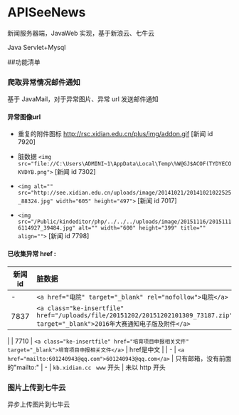 # APISeeNews
新闻服务器端，JavaWeb 实现，基于新浪云、七牛云

Java Servlet+Mysql

##功能清单

### 爬取异常情况邮件通知
基于 JavaMail，对于异常图片、异常 url 发送邮件通知

#### 异常图像url
- 重复的附件图标 http://rsc.xidian.edu.cn/plus/img/addon.gif [新闻 id 7920]

- 脏数据 `<img src="file://C:\Users\ADMINI~1\AppData\Local\Temp\%W@GJ$ACOF(TYDYECOKVDYB.png">` [新闻 id 7302]  
- `<img alt="" src="http://see.xidian.edu.cn/uploads/image/20141021/20141021022525_88324.jpg" width="605" height="497">` [新闻 id 7017]  
- `<img src="/Public/kindeditor/php/../../../uploads/image/20151116/20151116114927_39484.jpg" alt="" width="600" height="399" title="" align="">` [新闻 id 7798]  


#### 已收集异常 href :

| 新闻 id        |  脏数据          | 描述  |
| ------------- |:-------------| -----|
|  -    | `<a href="电院" target="_blank" rel="nofollow">电院</a> `| href 是中文 |
| 7837 |  `<a class="ke-insertfile" href="/uploads/file/20151202/20151202101309_73187.zip" target="_blank">2016年大赛通知电子版及附件</a>`      | 同一个 href 出现多次，替换多次，导致出现`http://see.xidian.edu.cnhttp://see.xidian.edu.cn/uploads/file/**.zip`
 |
| 7710 | `<a class="ke-insertfile" href="培育项目申报相关文件" target="_blank">培育项目申报相关文件</a>`       |  href是中文    |
| - | `<a href="mailto:601240943@qq.com">601240943@qq.com</a>`       |  只有邮箱，没有前面的"mailto:"
| - | `kb.xidian.cc `   `www` 开头     |  未以 http 开头

 
### 图片上传到七牛云

异步上传图片到七牛云

### 

